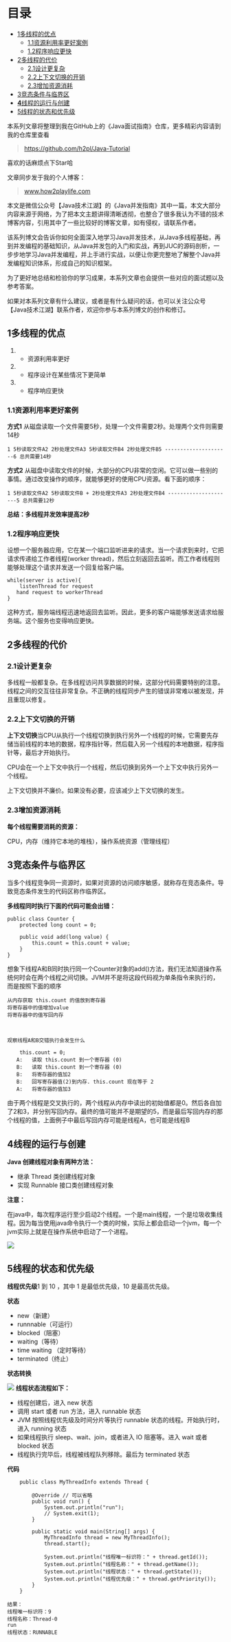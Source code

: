 # 目录
  * [1多线程的优点](#1多线程的优点)
    * [1.1资源利用率更好案例](#11资源利用率更好案例)
    * [1.2程序响应更快](#12程序响应更快)
  * [2多线程的代价](#2多线程的代价)
    * [2.1设计更复杂](#21设计更复杂)
    * [2.2上下文切换的开销](#22上下文切换的开销)
    * [2.3增加资源消耗](#23增加资源消耗)
  * [3竞态条件与临界区](#3竞态条件与临界区)
  * [**4**线程的运行与创建](#4线程的运行与创建)
  * [5线程的状态和优先级](#5线程的状态和优先级)


本系列文章将整理到我在GitHub上的《Java面试指南》仓库，更多精彩内容请到我的仓库里查看
> https://github.com/h2pl/Java-Tutorial

喜欢的话麻烦点下Star哈

文章同步发于我的个人博客：
> www.how2playlife.com

本文是微信公众号【Java技术江湖】的《Java并发指南》其中一篇，本文大部分内容来源于网络，为了把本文主题讲得清晰透彻，也整合了很多我认为不错的技术博客内容，引用其中了一些比较好的博客文章，如有侵权，请联系作者。

该系列博文会告诉你如何全面深入地学习Java并发技术，从Java多线程基础，再到并发编程的基础知识，从Java并发包的入门和实战，再到JUC的源码剖析，一步步地学习Java并发编程，并上手进行实战，以便让你更完整地了解整个Java并发编程知识体系，形成自己的知识框架。

为了更好地总结和检验你的学习成果，本系列文章也会提供一些对应的面试题以及参考答案。

如果对本系列文章有什么建议，或者是有什么疑问的话，也可以关注公众号【Java技术江湖】联系作者，欢迎你参与本系列博文的创作和修订。
<!--more -->

## 1多线程的优点

1.  - 资源利用率更好
2.  - 程序设计在某些情况下更简单
3.  - 程序响应更快

### 1.1资源利用率更好案例

**方式1**
从磁盘读取一个文件需要5秒，处理一个文件需要2秒。处理两个文件则需要14秒

```
1 5秒读取文件A2 2秒处理文件A3 5秒读取文件B4 2秒处理文件B5 ---------------------6 总共需要14秒
```

**方式2**
从磁盘中读取文件的时候，大部分的CPU非常的空闲。它可以做一些别的事情。通过改变操作的顺序，就能够更好的使用CPU资源。看下面的顺序：

```
1 5秒读取文件A2 5秒读取文件B + 2秒处理文件A3 2秒处理文件B4 ---------------------5 总共需要12秒
```

**总结：多线程并发效率提高2秒**


### 1.2程序响应更快

设想一个服务器应用，它在某一个端口监听进来的请求。当一个请求到来时，它把请求传递给工作者线程(worker thread)，然后立刻返回去监听。而工作者线程则能够处理这个请求并发送一个回复给客户端。
````
while(server is active){
    listenThread for request
   hand request to workerThread
}
````

这种方式，服务端线程迅速地返回去监听。因此，更多的客户端能够发送请求给服务端。这个服务也变得响应更快。

## 2多线程的代价

### 2.1设计更复杂

多线程一般都复杂。在多线程访问共享数据的时候，这部分代码需要特别的注意。线程之间的交互往往非常复杂。不正确的线程同步产生的错误非常难以被发现，并且重现以修复。

### 2.2上下文切换的开销

**上下文切换**当CPU从执行一个线程切换到执行另外一个线程的时候，它需要先存储当前线程的本地的数据，程序指针等，然后载入另一个线程的本地数据，程序指针等，最后才开始执行。

CPU会在一个上下文中执行一个线程，然后切换到另外一个上下文中执行另外一个线程。

上下文切换并不廉价。如果没有必要，应该减少上下文切换的发生。

### 2.3增加资源消耗

**每个线程需要消耗的资源：**

CPU，内存（维持它本地的堆栈），操作系统资源（管理线程）

## 3竞态条件与临界区

当多个线程竞争同一资源时，如果对资源的访问顺序敏感，就称存在竞态条件。导致竞态条件发生的代码区称作临界区。

**多线程同时执行下面的代码可能会出错：**

````
public class Counter {
    protected long count = 0;
 
    public void add(long value) {
        this.count = this.count + value;
    }
}
````
想象下线程A和B同时执行同一个Counter对象的add()方法，我们无法知道操作系统何时会在两个线程之间切换。JVM并不是将这段代码视为单条指令来执行的，而是按照下面的顺序


    从内存获取 this.count 的值放到寄存器
    将寄存器中的值增加value
    将寄存器中的值写回内存
     
     
     
    观察线程A和B交错执行会发生什么
     
    	this.count = 0;
       A:	读取 this.count 到一个寄存器 (0)
       B:	读取 this.count 到一个寄存器 (0)
       B: 	将寄存器的值加2
       B:	回写寄存器值(2)到内存. this.count 现在等于 2
       A:	将寄存器的值加3


由于两个线程是交叉执行的，两个线程从内存中读出的初始值都是0。然后各自加了2和3，并分别写回内存。最终的值可能并不是期望的5，而是最后写回内存的那个线程的值，上面例子中最后写回内存可能是线程A，也可能是线程B
 
## **4**线程的运行与创建

**Java 创建线程对象有两种方法：**

*   继承 Thread 类创建线程对象
*   实现 Runnable 接口类创建线程对象

**注意：**

在java中，每次程序运行至少启动2个线程。一个是main线程，一个是垃圾收集线程。因为每当使用java命令执行一个类的时候，实际上都会启动一个jvm，每一个jvm实际上就是在操作系统中启动了一个进程。

![](https://java-tutorial.oss-cn-shanghai.aliyuncs.com/20230404183859.png)
## 5线程的状态和优先级

**线程优先级**1 到 10 ，其中 1 是最低优先级，10 是最高优先级。

**状态**

*   new（新建）
*   runnnable（可运行）
*   blocked（阻塞）
*   waiting（等待）
*   time waiting （定时等待）
*   terminated（终止）

**状态转换**

![](https://java-tutorial.oss-cn-shanghai.aliyuncs.com/20230404183924.png)
**线程状态流程如下：**

*   线程创建后，进入 new 状态
*   调用 start 或者 run 方法，进入 runnable 状态
*   JVM 按照线程优先级及时间分片等执行 runnable 状态的线程。开始执行时，进入 running 状态
*   如果线程执行 sleep、wait、join，或者进入 IO 阻塞等。进入 wait 或者 blocked 状态
*   线程执行完毕后，线程被线程队列移除。最后为 terminated 状态

**代码**

````
    public class MyThreadInfo extends Thread {
     
    	@Override // 可以省略
    	public void run() {
    		System.out.println("run");
    		// System.exit(1);
    	}
     
    	public static void main(String[] args) {
    		MyThreadInfo thread = new MyThreadInfo();
    		thread.start();
     
    		System.out.println("线程唯一标识符：" + thread.getId());
    		System.out.println("线程名称：" + thread.getName());
    		System.out.println("线程状态：" + thread.getState());
    		System.out.println("线程优先级：" + thread.getPriority());
    	}
    }
````     
    结果：
    线程唯一标识符：9
    线程名称：Thread-0
    run
    线程状态：RUNNABLE




